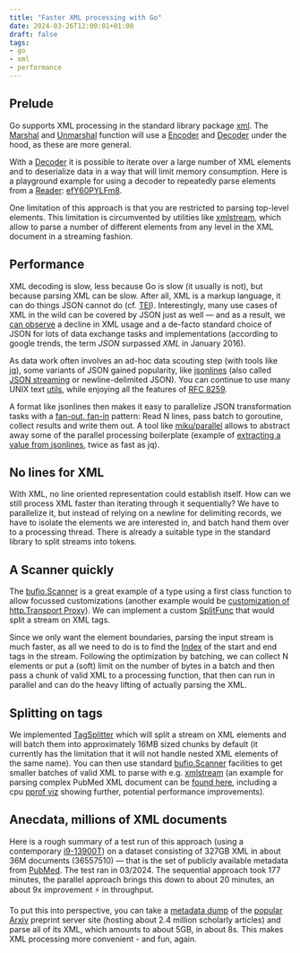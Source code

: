 ```yaml
---
title: "Faster XML processing with Go"
date: 2024-03-26T12:00:01+01:00
draft: false
tags:
- go
- xml
- performance
---
```


## Prelude

Go supports XML processing in the standard library package
[xml](https://pkg.go.dev/encoding/xml). The [Marshal](https://pkg.go.dev/encoding/xml#Marshal) and [Unmarshal](https://pkg.go.dev/encoding/xml#Unmarshal)
function will use a [Encoder](https://pkg.go.dev/encoding/xml#Encoder) and [Decoder](https://pkg.go.dev/encoding/xml#Decoder) under the hood, as these are more general.

With a [Decoder](https://pkg.go.dev/encoding/xml#Decoder) it is possible to iterate over a large number of XML
elements and to deserialize data in a way that will limit memory consumption.
Here is a playground example for using a decoder to repeatedly parse elements
from a [Reader](https://pkg.go.dev/io#Reader): [efY60PYLFm8](https://go.dev/play/p/efY60PYLFm8).

One limitation of this approach is that you are restricted to parsing top-level
elements. This limitation is circumvented by utilities like
[xmlstream](https://github.com/miku/xmlstream), which allow to parse a number
of different elements from any level in the XML document in a streaming
fashion.

## Performance

XML decoding is slow, less because Go is slow (it usually is not), but because
parsing XML can be slow. After all, XML is a markup language, it can do things JSON cannot
do (cf. [TEI](https://tei-c.org/)). Interestingly, many use cases of XML in the
wild can be covered by JSON just as well &mdash; and as a result, we [can
observe](https://trends.google.com/trends/explore?date=all&q=xml,json&hl=en-GB)
a decline in XML usage and a de-facto standard choice of JSON for lots of data
exchange tasks and implementations (according to google trends, the term *JSON* surpassed
*XML* in January 2016).

As data work often involves an ad-hoc data scouting step (with tools like
[jq](https://stedolan.github.io/jq/)), some variants of JSON gained popularity,
like [jsonlines](https://jsonlines.org/) (also called [JSON
streaming](https://en.wikipedia.org/wiki/JSON_streaming) or newline-delimited
JSON). You can continue to use many UNIX text
[utils](https://developer.ibm.com/articles/au-unixtext/), while enjoying all
the features of [RFC 8259](https://datatracker.ietf.org/doc/html/rfc8259).

A format like jsonlines then makes it easy to parallelize JSON transformation
tasks with a [fan-out, fan-in](https://go.dev/blog/pipelines#fan-out-fan-in)
pattern: Read N lines, pass batch to goroutine, collect results and write them
out. A tool like [miku/parallel]() allows to abstract away some of the parallel
processing boilerplate (example of [extracting a value from
jsonlines](https://github.com/miku/parallel/blob/27272f36538b21baa3256ec2e9487cca73d20628/examples/extract/extract.go#L1-L59),
twice as fast as jq).

## No lines for XML

With XML, no line oriented representation could establish itself. How can we
still process XML faster than iterating through it sequentially? We have to
parallelize it, but instead of relying on a newline for delimiting records, we
have to isolate the elements we are interested in, and batch hand
them over to a processing thread. There is already a suitable type in the
standard library to split streams into tokens.

## A Scanner quickly

The [bufio.Scanner](https://pkg.go.dev/bufio#Scanner) is a great example of a
type using a first class function to allow focussed customizations (another
example would be [customization of http.Transport
Proxy](https://github.com/miku/httpgetaway/blob/master/ProxyIntro.md#customizing-httptransport-proxy)).
We can implement a custom [SplitFunc](https://pkg.go.dev/bufio#SplitFunc) that
would split a stream on XML tags.

Since we only want the element boundaries, parsing the input stream is much
faster, as all we need to do is to find the
[Index](https://pkg.go.dev/bytes#Index) of the start and end tags in the
stream. Following the optimization by batching, we can collect N elements or
put a (soft) limit on the number of bytes in a batch and then pass a chunk of
valid XML to a processing function, that then can run in parallel and can do
the heavy lifting of actually parsing the XML.

## Splitting on tags

We implemented
[TagSplitter](https://github.com/miku/parallel/blob/27272f36538b21baa3256ec2e9487cca73d20628/record/split.go#L29-L56)
which will split a stream on XML elements and will batch them into
approximately 16MB sized chunks by default (it currently has the limitation
that it will not handle nested XML elements of the same name). You can then use
standard [bufio.Scanner](https://pkg.go.dev/bufio#example-Scanner-Custom)
facilities to get smaller batches of valid XML to parse with e.g.
[xmlstream](https://github.com/miku/xmlstream) (an example for parsing complex
PubMed XML document can be [found
here](https://github.com/miku/parallel/blob/27272f36538b21baa3256ec2e9487cca73d20628/examples/xmlstream/main.go#L36-L67),
including a cpu [pprof
viz](https://raw.githubusercontent.com/miku/parallel/master/examples/xmlstream/cpu.png)
showing further, potential performance improvements).

## Anecdata, millions of XML documents

Here is a rough summary of a test run of this approach (using a
contemporary
[i9-13900T](https://www.intel.com/content/www/us/en/products/sku/230498/intel-core-i913900t-processor-36m-cache-up-to-5-30-ghz/specifications.html))
on a dataset consisting of 327GB XML in about 36M documents (36557510) &mdash; that
is the set of publicly available metadata from
[PubMed](https://pubmed.ncbi.nlm.nih.gov/). The test ran in 03/2024. The
sequential approach took 177 minutes, the parallel approach brings this down to
about 20 minutes, an about 9x improvement ⚡ in throughput.

To put this into perspective, you can take a [metadata
dump](https://academia.stackexchange.com/questions/38969/getting-a-dump-of-arxiv-metadata)
of the [popular](https://info.arxiv.org/help/stats/2021_by_area/index.html) [Arxiv](https://arxiv.org/) preprint server site (hosting about 2.4
million scholarly articles) and parse all of its XML, which amounts to about
5GB, in about 8s. This makes XML processing more convenient - and fun, again.

